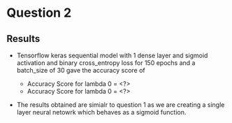 # Question 2

## Results

* Tensorflow keras sequential model with 1 dense layer and sigmoid activation and binary cross_entropy loss for 150 epochs and a batch_size of 30 gave the accuracy score of
    * Accuracy Score for lambda 0 = <?>
    * Accuracy Score for lambda 0 = <?>

* The results obtained are simialr to question 1 as we are creating a single layer neural netowrk which behaves as a sigmoid function. 